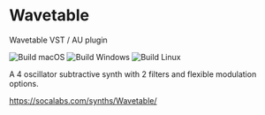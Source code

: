 # Wavetable
Wavetable VST / AU plugin

![Build macOS](https://github.com/FigBug/Wavetable/workflows/Build%20macOS/badge.svg)
![Build Windows](https://github.com/FigBug/Wavetable/workflows/Build%20Windows/badge.svg)
![Build Linux](https://github.com/FigBug/Wavetable/workflows/Build%20Linux/badge.svg)

A 4 oscillator subtractive synth with 2 filters and flexible modulation options.

https://socalabs.com/synths/Wavetable/
